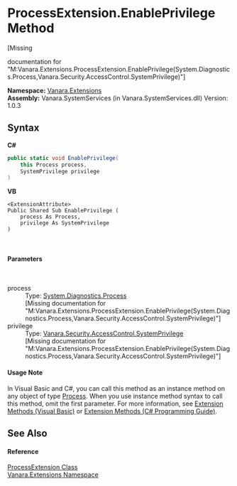 # ProcessExtension.EnablePrivilege Method 
 

\[Missing <summary> documentation for "M:Vanara.Extensions.ProcessExtension.EnablePrivilege(System.Diagnostics.Process,Vanara.Security.AccessControl.SystemPrivilege)"\]

**Namespace:**&nbsp;<a href="9abe54ff-18ce-e333-beed-30e855655381">Vanara.Extensions</a><br />**Assembly:**&nbsp;Vanara.SystemServices (in Vanara.SystemServices.dll) Version: 1.0.3

## Syntax

**C#**<br />
``` C#
public static void EnablePrivilege(
	this Process process,
	SystemPrivilege privilege
)
```

**VB**<br />
``` VB
<ExtensionAttribute>
Public Shared Sub EnablePrivilege ( 
	process As Process,
	privilege As SystemPrivilege
)
```

<br />

#### Parameters
&nbsp;<dl><dt>process</dt><dd>Type: <a href="http://msdn2.microsoft.com/en-us/library/ccf1tfx0" target="_blank">System.Diagnostics.Process</a><br />\[Missing <param name="process"/> documentation for "M:Vanara.Extensions.ProcessExtension.EnablePrivilege(System.Diagnostics.Process,Vanara.Security.AccessControl.SystemPrivilege)"\]</dd><dt>privilege</dt><dd>Type: <a href="28bff8cc-6d38-9962-ee11-7fc01cebb5bc">Vanara.Security.AccessControl.SystemPrivilege</a><br />\[Missing <param name="privilege"/> documentation for "M:Vanara.Extensions.ProcessExtension.EnablePrivilege(System.Diagnostics.Process,Vanara.Security.AccessControl.SystemPrivilege)"\]</dd></dl>

#### Usage Note
In Visual Basic and C#, you can call this method as an instance method on any object of type <a href="http://msdn2.microsoft.com/en-us/library/ccf1tfx0" target="_blank">Process</a>. When you use instance method syntax to call this method, omit the first parameter. For more information, see <a href="http://msdn.microsoft.com/en-us/library/bb384936.aspx">Extension Methods (Visual Basic)</a> or <a href="http://msdn.microsoft.com/en-us/library/bb383977.aspx">Extension Methods (C# Programming Guide)</a>.

## See Also


#### Reference
<a href="9abf1084-08ce-ffc7-0db0-a66e79cfce15">ProcessExtension Class</a><br /><a href="9abe54ff-18ce-e333-beed-30e855655381">Vanara.Extensions Namespace</a><br />